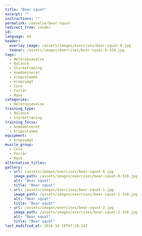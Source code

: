 ```yaml
---
title: "Bear squat"
excerpt: ""
instructions: ""
permalink: /oevelse/bear-squat
redirect_from: /node/
id: 
language: da
header:
  overlay_image: /assets/images/exercises/bear-squat-0.jpg
  teaser: /assets/images/exercises/bear-squat-0-320.jpg
tags:
  - Helkropsøvelse
  - Balance
  - Styrketræning
  - knædomineret
  - kropsstamme
  - kropsvægt
  - Core
  - Forlår
  - Mave
categories:
  - Helkropsøvelse
training_type: 
  - Balance
  - Styrketræning
training_focus: 
  - knædomineret
  - kropsstamme
equipment:
  - kropsvægt
muscle_group:
  - Core
  - Forlår
  - Mave
alternative_titles:
gallery:
  - url: /assets/images/exercises/bear-squat-0.jpg
    image_path: /assets/images/exercises/bear-squat-0-320.jpg
    alt: "Bear squat"
    title: "Bear squat"
  - url: /assets/images/exercises/bear-squat-1.jpg
    image_path: /assets/images/exercises/bear-squat-1-320.jpg
    alt: "Bear squat"
    title: "Bear squat"
  - url: /assets/images/exercises/bear-squat-2.jpg
    image_path: /assets/images/exercises/bear-squat-2-320.jpg
    alt: "Bear squat"
    title: "Bear squat"
last_modified_at: 2016-10-18T07:28:10Z
---
```



